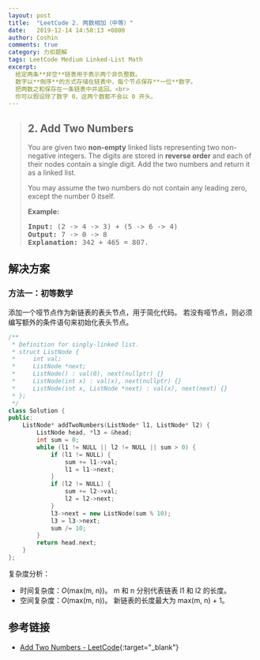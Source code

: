 ```yaml
---
layout: post
title:  "LeetCode 2. 两数相加（中等）"
date:   2019-12-14 14:58:13 +0800
author: Coshin
comments: true
category: 力扣题解
tags: LeetCode Medium Linked-List Math
excerpt:
  给定两条**非空**链表用于表示两个非负整数。
  数字以**倒序**的方式存储在链表中，每个节点保存**一位**数字。
  把两数之和保存在一条链表中并返回。<br>
  你可以假设除了数字 0，这两个数都不会以 0 开头。
---
```

> ## 2. Add Two Numbers
> 
> You are given two **non-empty** linked lists representing two non-negative
> integers. The digits are stored in **reverse order** and each of their nodes
> contain a single digit. Add the two numbers and return it as a linked list.
> 
> You may assume the two numbers do not contain any leading zero, except the
> number 0 itself.
> 
> **Example:**
> 
> <pre>
> <strong>Input:</strong> (2 -> 4 -> 3) + (5 -> 6 -> 4)
> <strong>Output:</strong> 7 -> 0 -> 8
> <strong>Explanation:</strong> 342 + 465 = 807.
> </pre>

## 解决方案

### 方法一：初等数学

添加一个哑节点作为新链表的表头节点，用于简化代码。
若没有哑节点，则必须编写额外的条件语句来初始化表头节点。

```cpp
/**
 * Definition for singly-linked list.
 * struct ListNode {
 *     int val;
 *     ListNode *next;
 *     ListNode() : val(0), next(nullptr) {}
 *     ListNode(int x) : val(x), next(nullptr) {}
 *     ListNode(int x, ListNode *next) : val(x), next(next) {}
 * };
 */
class Solution {
public:
    ListNode* addTwoNumbers(ListNode* l1, ListNode* l2) {
        ListNode head, *l3 = &head;
        int sum = 0;
        while (l1 != NULL || l2 != NULL || sum > 0) {
            if (l1 != NULL) {
                sum += l1->val;
                l1 = l1->next;
            }
            if (l2 != NULL) {
                sum += l2->val;
                l2 = l2->next;
            }
            l3->next = new ListNode(sum % 10);
            l3 = l3->next;
            sum /= 10;
        }
        return head.next;
    }
};
```

复杂度分析：
* 时间复杂度：*O*(max(m, n))。
  m 和 n 分别代表链表 l1 和 l2 的长度。
* 空间复杂度：*O*(max(m, n))。
  新链表的长度最大为 max(m, n) + 1。

## 参考链接

* [Add Two Numbers - LeetCode](https://leetcode.com/problems/add-two-numbers/){:target="_blank"}
